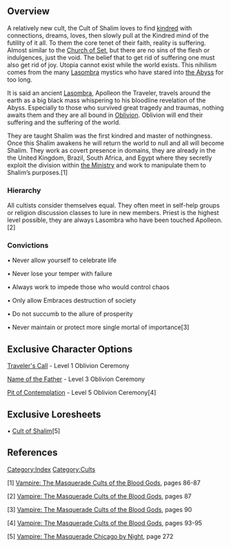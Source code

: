 ## Overview

<section begin=summary/>

A relatively new cult, the Cult of Shalim loves to find
<a href="kindred" class="wikilink" title="kindred">kindred</a> with
connections, dreams, loves, then slowly pull at the Kindred mind of the
futility of it all. To them the core tenet of their faith, reality is
suffering. Almost similar to the
<a href="Church_of_Set" class="wikilink" title="Church of Set">Church of
Set</a>, but there are no sins of the flesh or indulgences, just the
void. The belief that to get rid of suffering one must also get rid of
joy. Utopia cannot exist while the world exists. This nihilism comes
from the many
<a href="Lasombra" class="wikilink" title="Lasombra">Lasombra</a>
mystics who have stared into
<a href="The_Underworld#The_Abyss" class="wikilink"
title="the Abyss">the Abyss</a> for too long.

<section end=summary/>

It is said an ancient
<a href="Lasombra" class="wikilink" title="Lasombra">Lasombra</a>,
Apolleon the Traveler, travels around the earth as a big black mass
whispering to his bloodline revelation of the Abyss. Especially to those
who survived great tragedy and traumas, nothing awaits them and they are
all bound in <a href="The_Underworld#The_Abyss" class="wikilink"
title="Oblivion">Oblivion</a>. Oblivion will end their suffering and the
suffering of the world.

They are taught Shalim was the first kindred and master of nothingness.
Once this Shalim awakens he will return the world to null and all will
become Shalim. They work as covert presence in domains, they are already
in the the United Kingdom, Brazil, South Africa, and Egypt where they
secretly exploit the division within
<a href="the_Ministry" class="wikilink" title="the Ministry">the
Ministry</a> and work to manipulate them to Shalim’s purposes.[1]

### Hierarchy

All cultists consider themselves equal. They often meet in self-help
groups or religion discussion classes to lure in new members. Priest is
the highest level possible, they are always Lasombra who have been
touched Apolleon.[2]

### Convictions

• Never allow yourself to celebrate life

• Never lose your temper with failure

• Always work to impede those who would control chaos

• Only allow Embraces destruction of society

• Do not succumb to the allure of prosperity

• Never maintain or protect more single mortal of importance[3]

## Exclusive Character Options

<a href="Oblivion_Ceremonies#Traveler&#39;s_Call" class="wikilink"
title="Traveler&#39;s Call">Traveler's Call</a> - Level 1 Oblivion
Ceremony

<a href="Oblivion_Ceremonies#Name_of_the_Father" class="wikilink"
title="Name of the Father">Name of the Father</a> - Level 3 Oblivion
Ceremony

<a href="Oblivion_Ceremonies#Pit_of_Contemplation" class="wikilink"
title="Pit of Contemplation">Pit of Contemplation</a> - Level 5 Oblivion
Ceremony[4]

## Exclusive Loresheets

• <a href="Loresheets#Cult_of_Shalim" class="wikilink"
title="Cult of Shalim">Cult of Shalim</a>[5]

## References

<a href="Category:Index" class="wikilink"
title="Category:Index">Category:Index</a>
<a href="Category:Cults" class="wikilink"
title="Category:Cults">Category:Cults</a>

[1] <a href="Vampire:_The_Masquerade_Cults_of_the_Blood_Gods"
class="wikilink"
title="Vampire: The Masquerade Cults of the Blood Gods">Vampire: The
Masquerade Cults of the Blood Gods</a>, pages 86-87

[2] <a href="Vampire:_The_Masquerade_Cults_of_the_Blood_Gods"
class="wikilink"
title="Vampire: The Masquerade Cults of the Blood Gods">Vampire: The
Masquerade Cults of the Blood Gods</a>, pages 87

[3] <a href="Vampire:_The_Masquerade_Cults_of_the_Blood_Gods"
class="wikilink"
title="Vampire: The Masquerade Cults of the Blood Gods">Vampire: The
Masquerade Cults of the Blood Gods</a>, pages 90

[4] <a href="Vampire:_The_Masquerade_Cults_of_the_Blood_Gods"
class="wikilink"
title="Vampire: The Masquerade Cults of the Blood Gods">Vampire: The
Masquerade Cults of the Blood Gods</a>, pages 93-95

[5] <a href="Vampire:_The_Masquerade_Chicago_by_Night" class="wikilink"
title="Vampire: The Masquerade Chicago by Night">Vampire: The Masquerade
Chicago by Night</a>, page 272
